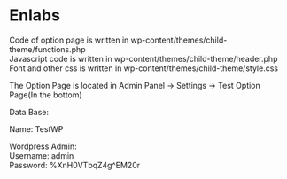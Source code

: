 # Enlabs
Code of option page is written in wp-content/themes/child-theme/functions.php </br>
Javascript code is written in wp-content/themes/child-theme/header.php </br>
Font and other css is written in wp-content/themes/child-theme/style.css </br>

The Option Page is located in Admin Panel -> Settings -> Test Option Page(In the bottom) </br>

Data Base: </br>

Name: TestWP </br>

Wordpress Admin: </br>
Username: admin </br>
Password: %XnH0VTbqZ4g^EM20r </br>
